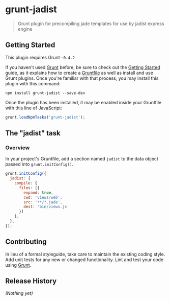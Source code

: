 # grunt-jadist

> Grunt plugin for precompiling jade templates for use by jadist express engine

## Getting Started
This plugin requires Grunt `~0.4.2`

If you haven't used [Grunt](http://gruntjs.com/) before, be sure to check out the [Getting Started](http://gruntjs.com/getting-started) guide, as it explains how to create a [Gruntfile](http://gruntjs.com/sample-gruntfile) as well as install and use Grunt plugins. Once you're familiar with that process, you may install this plugin with this command:

```shell
npm install grunt-jadist --save-dev
```

Once the plugin has been installed, it may be enabled inside your Gruntfile with this line of JavaScript:

```js
grunt.loadNpmTasks('grunt-jadist');
```

## The "jadist" task

### Overview
In your project's Gruntfile, add a section named `jadist` to the data object passed into `grunt.initConfig()`.

```js
grunt.initConfig({
  jadist: {
    compile: {
      files: [{
        expand: true,
        cwd: 'views/web',
        src: '**/*.jade',
        dest: 'bin/views.js'
      }]
    },
  },
});
```

## Contributing
In lieu of a formal styleguide, take care to maintain the existing coding style. Add unit tests for any new or changed functionality. Lint and test your code using [Grunt](http://gruntjs.com/).

## Release History
_(Nothing yet)_
